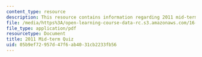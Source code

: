 ```yaml
---
content_type: resource
description: This resource contains information regarding 2011 mid-term quiz.
file: /media/https%3A/open-learning-course-data-rc.s3.amazonaws.com/16-50-introduction-to-propulsion-systems-spring-2012/05b9ef72957d47f6ab4031cb2233fb56_MIT16_50S12_mid_quiz.pdf
file_type: application/pdf
resourcetype: Document
title: 2011 Mid-term Quiz
uid: 05b9ef72-957d-47f6-ab40-31cb2233fb56
---
```

